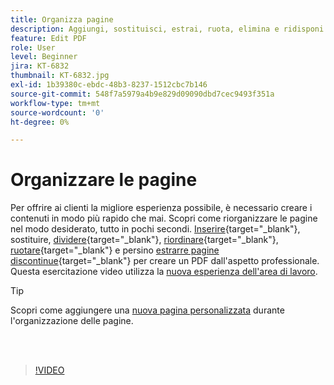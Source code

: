 ```yaml
---
title: Organizza pagine
description: Aggiungi, sostituisci, estrai, ruota, elimina e ridisponi le pagine nel tuo PDF
feature: Edit PDF
role: User
level: Beginner
jira: KT-6832
thumbnail: KT-6832.jpg
exl-id: 1b39380c-ebdc-48b3-8237-1512cbc7b146
source-git-commit: 548f7a5979a4b9e829d09090dbd7cec9493f351a
workflow-type: tm+mt
source-wordcount: '0'
ht-degree: 0%

---
```


# Organizzare le pagine

Per offrire ai clienti la migliore esperienza possibile, è necessario creare i contenuti in modo più rapido che mai. Scopri come riorganizzare le pagine nel modo desiderato, tutto in pochi secondi. [Inserire](https://www.adobe.com/it/acrobat/online/add-pages-to-pdf.html){target="_blank"}, sostituire, [dividere](https://www.adobe.com/it/acrobat/online/split-pdf.html){target="_blank"}, [riordinare](https://www.adobe.com/it/acrobat/online/rearrange-pdf.html){target="_blank"}, [ruotare](https://www.adobe.com/it/acrobat/online/rotate-pdf.html){target="_blank"} e persino [estrarre pagine discontinue](https://www.adobe.com/it/acrobat/online/extract-pdf-pages.html){target="_blank"} per creare un PDF dall&#39;aspetto professionale. Questa esercitazione video utilizza la [nuova esperienza dell&#39;area di lavoro](new-workspace.md).

>[!TIP]
>
>Scopri come aggiungere una [nuova pagina personalizzata](add-custom-page.md) durante l&#39;organizzazione delle pagine.

<br> 

>[!VIDEO](https://video.tv.adobe.com/v/3409022?quality=12&learn=on&hidetitle=true)